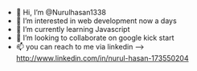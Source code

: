 - 👋 Hi, I’m @Nurulhasan1338
- 👀 I’m interested in web development now a days
- 🌱 I’m currently learning Javascript
- 💞️ I’m looking to collaborate on google kick start
- 📫 you can reach to me via linkedin --> http://www.linkedin.com/in/nurul-hasan-173550204

<!---
Nurulhasan1338/Nurulhasan1338 is a ✨ special ✨ repository because its `README.md` (this file) appears on your GitHub profile.
You can click the Preview link to take a look at your changes.
--->
